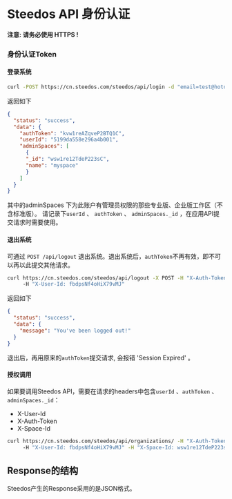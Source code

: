 # Steedos API 身份认证

**注意: 请务必使用 HTTPS !**

### 身份认证Token

#### 登录系统

```bash 
curl -POST https://cn.steedos.com/steedos/api/login -d "email=test@hotoa.com&password=password"
```

返回如下
```json
{
  "status": "success",
  "data": {
    "authToken": "kvw1reAZqveP2BTQ1C",
    "userId": "5199da558e296a4b001",
    "adminSpaces": [
      {
      "_id": "wsw1re12TdeP223sC",
      "name": "myspace"
      }
    ]
  }
}
```

其中的adminSpaces 下为此账户有管理员权限的那些专业版、企业版工作区（不含标准版）。
请记录下`userId` 、 `authToken` 、 `adminSpaces._id` ，在应用API提交请求时需要使用。

#### 退出系统
  
可通过 `POST /api/logout` 退出系统。退出系统后，`authToken`不再有效，即不可以再以此提交其他请求。

```bash
curl https://cn.steedos.com/steedos/api/logout -X POST -H "X-Auth-Token: f2KpRW7KeN9aPmjSZ" 
     -H "X-User-Id: fbdpsNf4oHiX79vMJ"
```

返回如下
```json
{
  "status": "success",
  "data": {
    "message": "You've been logged out!"
  }
}
```

退出后，再用原来的`authToken`提交请求, 会报错 'Session Expired' 。

#### 授权调用

如果要调用Steedos API，需要在请求的headers中包含`userId` 、`authToken` 、 `adminSpaces._id`：
- X-User-Id
- X-Auth-Token
- X-Space-Id

```bash
curl https://cn.steedos.com/steedos/api/organizations/ -H "X-Auth-Token: f2KpRW7KeN9aPmjSZ" 
     -H "X-User-Id: fbdpsNf4oHiX79vMJ" -H "X-Space-Id: wsw1re12TdeP223sC" 
```

## Response的结构

Steedos产生的Response采用的是JSON格式。

